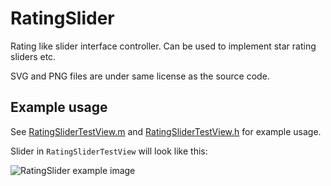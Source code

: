 RatingSlider
============

Rating like slider interface controller. Can be used to implement star rating
sliders etc.

SVG and PNG files are under same license as the source code.

Example usage
-------------

See
[RatingSliderTestView.m](RatingSliderTestView.m)
and
[RatingSliderTestView.h](RatingSliderTestView.h)
for example usage.

Slider in `RatingSliderTestView` will look like this:

![RatingSlider example image](RatingSliderExample.png)

